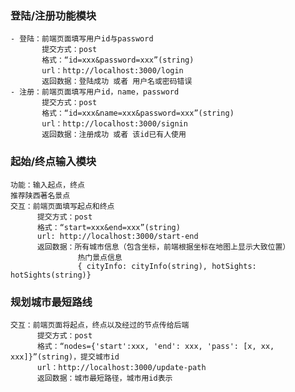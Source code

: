 ### 登陆/注册功能模块
    - 登陆：前端页面填写用户id与password
	       提交方式：post
           格式：“id=xxx&password=xxx”(string)
           url：http://localhost:3000/login
           返回数据：登陆成功 或者 用户名或密码错误
    - 注册：前端页面填写用户id，name，password
	       提交方式：post
	       格式：“id=xxx&name=xxx&password=xxx”(string)
	       url：http://localhost:3000/signin
           返回数据：注册成功 或者 该id已有人使用

### 起始/终点输入模块
    功能：输入起点，终点
    推荐陕西著名景点
    交互：前端页面填写起点和终点
          提交方式：post
          格式：“start=xxx&end=xxx”(string)
          url: http://localhost:3000/start-end
          返回数据：所有城市信息（包含坐标，前端根据坐标在地图上显示大致位置）
                   热门景点信息
                   { cityInfo: cityInfo(string), hotSights: hotSights(string)}
### 规划城市最短路线
    交互：前端页面将起点，终点以及经过的节点传给后端
          提交方式：post
          格式：“nodes={'start':xxx, 'end': xxx, 'pass': [x, xx, xxx]}”(string)，提交城市id
          url：http://localhost:3000/update-path
          返回数据：城市最短路径，城市用id表示